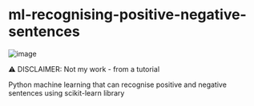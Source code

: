 # ml-recognising-positive-negative-sentences

![image](https://www.codefactor.io/repository/github/KennyOliver/ml-recognising-positive-negative-sentences/badge?style=for-the-badge)

:warning: DISCLAIMER: Not my work - from a tutorial

Python machine learning that can recognise positive and negative sentences using scikit-learn library
